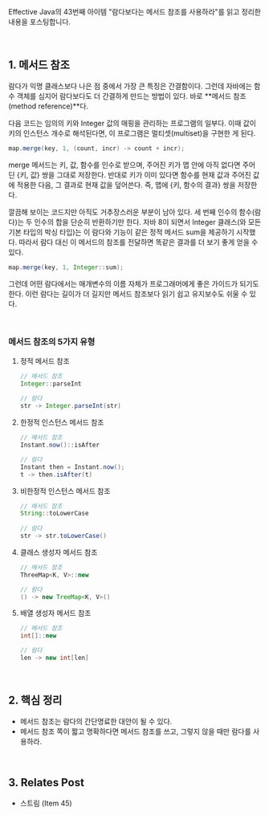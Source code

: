 Effective Java의  43번째 아이템 "람다보다는 메서드 참조를 사용하라"를 읽고 정리한 내용을 포스팅합니다.

<br>

## 1. 메서드 참조

람다가 익명 클래스보다 나은 점 중에서 가장 큰 특징은 간결함이다. 그런데 자바에는 함수 객체를 심지어 람다보다도 더 간결하게 만드는 방법이 있다. 바로 **메서드 참조(method reference)**다. 

다음 코드는 임의의 키와 Integer 값의 매핑을 관리하는 프로그램의 일부다. 이때 값이 키의 인스턴스 개수로 해석된다면, 이 프로그램은 멀티셋(multiset)을 구현한 게 된다. 

```java
map.merge(key, 1, (count, incr) -> count + incr);
```

merge 메서드는 키, 값, 함수를 인수로 받으며, 주어진 키가 맵 안에 아직 없다면 주어딘 {키, 값} 쌍을 그대로 저장한다. 반대로 키가 이미 있다면 함수를 현재 값과 주어진 값에 적용한 다음, 그 결과로 현재 값을 덮어쓴다. 즉, 맵에 {키, 함수의 결과} 쌍을 저장한다. 

깔끔해 보이는 코드지만 아직도 거추장스러운 부분이 남아 있다. 세 번째 인수의 함수(람다)는 두 인수의 합을 단순히 반환하기만 한다. 자바 8이 되면서 Integer 클래스(와 모든 기본 타입의 박싱 타입)는 이 람다와 기능이 같은 정적 메서드 sum을 제공하기 시작했다. 따라서 람다 대신 이 메서드의 참조를 전달하면 똑같은 결과를 더 보기 좋게 얻을 수 있다.

```java
map.merge(key, 1, Integer::sum);
```

그런데 어떤 람다에서는 매개변수의 이름 자체가 프로그래머에게 좋은 가이드가 되기도 한다. 이런 람다는 길이가 더 길지만 메서드 참조보다 읽기 쉽고 유지보수도 쉬울 수 있다.

<br>

### 메서드 참조의 5가지 유형

1. 정적 메서드 참조

   ```java
   // 메서드 참조
   Integer::parseInt
     
   // 람다
   str -> Integer.parseInt(str)
   ```

2. 한정적 인스턴스 메서드 참조

   ```java
   // 메서드 참조
   Instant.now()::isAfter
   
   // 람다
   Instant then = Instant.now();
   t -> then.isAfter(t)
   ```

3. 비한정적 인스턴스 메서드 참조

   ```java
   // 메서드 참조
   String::toLowerCase
     
   // 람다
   str -> str.toLowerCase()
   ```

4. 클래스 생성자 메서드 참조

   ```java
   // 메서드 참조
   ThreeMap<K, V>::new
   
   // 람다
   () -> new TreeMap<K, V>()
   ```

5. 배열 생성자 메서드 참조

   ```java
   // 메서드 참조
   int[]::new
   
   // 람다
   len -> new int[len]
   ```

<br>

## 2. 핵심 정리

* 메서드 참조는 람다의 간단명료한 대안이 될 수 있다. 
* 메서드 참조 쪽이 짧고 명확하다면 메서드 참조를 쓰고, 그렇지 않을 때만 람다를 사용하라.

<br>

## 3. Relates Post

* 스트림 (Item 45)
